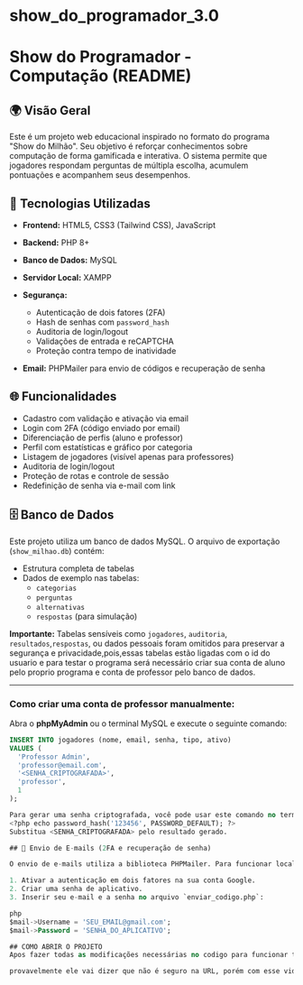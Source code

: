 # show_do_programador_3.0

# Show do Programador - Computação (README)

## 🌍 Visão Geral

Este é um projeto web educacional inspirado no formato do programa "Show do Milhão". Seu objetivo é reforçar conhecimentos sobre computação de forma gamificada e interativa. O sistema permite que jogadores respondam perguntas de múltipla escolha, acumulem pontuações e acompanhem seus desempenhos.

## 🔧 Tecnologias Utilizadas

* **Frontend:** HTML5, CSS3 (Tailwind CSS), JavaScript
* **Backend:** PHP 8+
* **Banco de Dados:** MySQL
* **Servidor Local:** XAMPP 
* **Segurança:**

  * Autenticação de dois fatores (2FA)
  * Hash de senhas com `password_hash`
  * Auditoria de login/logout
  * Validações de entrada e reCAPTCHA
  * Proteção contra tempo de inatividade
* **Email:** PHPMailer para envio de códigos e recuperação de senha

## 🌐 Funcionalidades

* Cadastro com validação e ativação via email
* Login com 2FA (código enviado por email)
* Diferenciação de perfis (aluno e professor)
* Perfil com estatísticas e gráfico por categoria
* Listagem de jogadores (visível apenas para professores)
* Auditoria de login/logout
* Proteção de rotas e controle de sessão
* Redefinição de senha via e-mail com link

## 🗄️ Banco de Dados

Este projeto utiliza um banco de dados MySQL. O arquivo de exportação (`show_milhao.db`) contém:

- Estrutura completa de tabelas
- Dados de exemplo nas tabelas:
  - `categorias`
  - `perguntas`
  - `alternativas`
  - `respostas` (para simulação)

**Importante:** Tabelas sensíveis como `jogadores`, `auditoria`, `resultados`,`respostas`, ou dados pessoais foram omitidos para preservar a segurança e privacidade,pois,essas tabelas estão ligadas com o id do usuario e para testar o programa será necessário criar sua conta de aluno pelo proprio programa e conta de professor pelo banco de dados.

---

### Como criar uma conta de professor manualmente:

Abra o **phpMyAdmin** ou o terminal MySQL e execute o seguinte comando:

```sql
INSERT INTO jogadores (nome, email, senha, tipo, ativo)
VALUES (
  'Professor Admin',
  'professor@email.com',
  '<SENHA_CRIPTOGRAFADA>',
  'professor',
  1
); 

Para gerar uma senha criptografada, você pode usar este comando no terminal do PHP:
<?php echo password_hash('123456', PASSWORD_DEFAULT); ?>
Substitua <SENHA_CRIPTOGRAFADA> pelo resultado gerado.

## 📧 Envio de E-mails (2FA e recuperação de senha)

O envio de e-mails utiliza a biblioteca PHPMailer. Para funcionar localmente, você deve:

1. Ativar a autenticação em dois fatores na sua conta Google.
2. Criar uma senha de aplicativo.
3. Inserir seu e-mail e a senha no arquivo `enviar_codigo.php`:

php
$mail->Username = 'SEU_EMAIL@gmail.com';
$mail->Password = 'SENHA_DO_APLICATIVO';

## COMO ABRIR O PROJETO
Apos fazer todas as modificações necessárias no codigo para funcionar tudo perfeitamente voce deve abrir ele pela url por este link:https://localhost/show_do_programador_3.0/TelaInicial.php

provavelmente ele vai dizer que não é seguro na URL, porém com esse video: https://www.youtube.com/watch?v=NlPvjr64yLE eu consegui criar um certificado ssl que faz desaparecer a parte denão estar seguro apontado pelo navegador usado.






